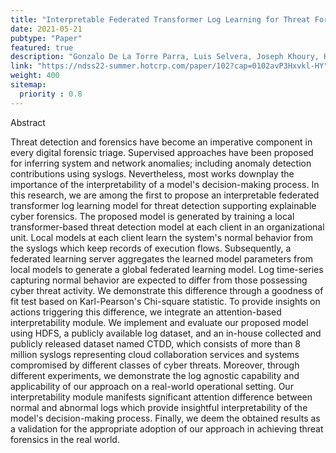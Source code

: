 ```yaml
---
title: "Interpretable Federated Transformer Log Learning for Threat Forensics"
date: 2021-05-21
pubtype: "Paper"
featured: true
description: "Gonzalo De La Torre Parra, Luis Selvera, Joseph Khoury, Hector Irizarry, Elias Bou-Harb, Paul Rad"
link: "https://ndss22-summer.hotcrp.com/paper/102?cap=0102avP3Hxvkl-HY"
weight: 400
sitemap:
  priority : 0.8
---
```



Abstract

Threat detection and forensics have become an imperative component in every digital forensic triage. Supervised approaches have been proposed for inferring system and network anomalies; including anomaly detection contributions using syslogs. Nevertheless, most works downplay the importance of the interpretability of a model's decision-making process. In this research, we are among the first to propose an interpretable federated transformer log learning model for threat detection supporting explainable cyber forensics. The proposed model is generated by training a local transformer-based threat detection model at each client in an organizational unit. Local models at each client learn the system's normal behavior from the syslogs which keep records of execution flows. Subsequently, a federated learning server aggregates the learned model parameters from local models to generate a global federated learning model. Log time-series capturing normal behavior are expected to differ from those possessing cyber threat activity. We demonstrate this difference through a goodness of fit test based on Karl-Pearson's Chi-square statistic. To provide insights on actions triggering this difference, we integrate an attention-based interpretability module. We implement and evaluate our proposed model using HDFS, a publicly available log dataset, and an in-house collected and publicly released dataset named CTDD, which consists of more than 8 million syslogs representing cloud collaboration services and systems compromised by different classes of cyber threats. Moreover, through different experiments, we demonstrate the log agnostic capability and applicability of our approach on a real-world operational setting. Our interpretability module manifests significant attention difference between normal and abnormal logs which provide insightful interpretability of the model's decision-making process. Finally, we deem the obtained results as a validation for the appropriate adoption of our approach in achieving threat forensics in the real world.
